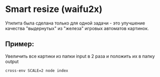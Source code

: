 Smart resize (waifu2x)
===
Утилита была сделана только для одной задачи - это улучшение качества "выдернутых" из "железа" игровых автоматов картинок.

Пример:
---
Увеличить все картики из папки input в 2 раза и положить их в папку output
```
cross-env SCALE=2 node index
```